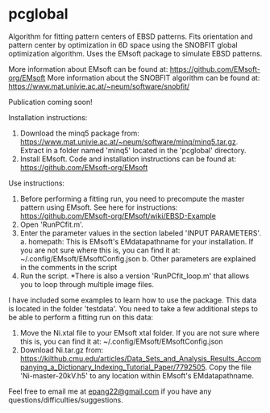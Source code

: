 # pcglobal
Algorithm for fitting pattern centers of EBSD patterns. Fits orientation and pattern center by optimization in 6D space using the SNOBFIT global optimization algorithm. Uses the EMsoft package to simulate EBSD patterns.

More information about EMsoft can be found at: https://github.com/EMsoft-org/EMsoft
More information about the SNOBFIT algorithm can be found at: https://www.mat.univie.ac.at/~neum/software/snobfit/

Publication coming soon!


Installation instructions:
1. Download the minq5 package from: https://www.mat.univie.ac.at/~neum/software/minq/minq5.tar.gz. Extract in a folder named 'minq5' located in the 'pcglobal' directory.
2. Install EMsoft. Code and installation instructions can be found at: https://github.com/EMsoft-org/EMsoft


Use instructions:
1. Before performing a fitting run, you need to precompute the master pattern using EMsoft. See here for instructions: https://github.com/EMsoft-org/EMsoft/wiki/EBSD-Example
2. Open 'RunPCfit.m'.
3. Enter the parameter values in the section labeled 'INPUT PARAMETERS'.
    a. homepath: This is EMsoft's EMdatapathname for your installation. If you are not sure where this is, you can find it at: ~/.config/EMsoft/EMsoftConfig.json
    b. Other parameters are explained in the comments in the script
4. Run the script.
*There is also a version 'RunPCfit_loop.m' that allows you to loop through multiple image files.


I have included some examples to learn how to use the package. This data is located in the folder 'testdata'. You need to take a few additional steps to be able to perform a fitting run on this data:
1. Move the Ni.xtal file to your EMsoft xtal folder. If you are not sure where this is, you can find it at: ~/.config/EMsoft/EMsoftConfig.json
2. Download Ni.tar.gz from: https://kilthub.cmu.edu/articles/Data_Sets_and_Analysis_Results_Accompanying_a_Dictionary_Indexing_Tutorial_Paper/7792505. Copy the file 'Ni-master-20kV.h5' to any location within EMsoft's EMdatapathname.


Feel free to email me at epang22@gmail.com if you have any questions/difficulties/suggestions.
